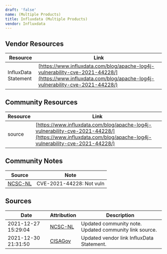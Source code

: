 ```yaml
---
draft: 'false'
name: (Multiple Products)
title: Influxdata (Multiple Products)
vendor: Influxdata
---
```


## Vendor Resources
| Resource | Link |
| --- | --- |
| InfluxData Statement | [https://www.influxdata.com/blog/apache-log4j-vulnerability-cve-2021-44228/](https://www.influxdata.com/blog/apache-log4j-vulnerability-cve-2021-44228/) |

## Community Resources
| Resource | Link |
| --- | --- |
| source | [https://www.influxdata.com/blog/apache-log4j-vulnerability-cve-2021-44228/](https://www.influxdata.com/blog/apache-log4j-vulnerability-cve-2021-44228/) |

## Community Notes
| Source | Note |
| --- | --- |
| [NCSC-NL](https://github.com/NCSC-NL/log4shell/blob/main/software/README.md) | CVE-2021-44228: Not vuln </ul> |

## Sources
| Date | Attribution | Description |
| --- | --- | --- |
| 2021-12-27 15:29:04 | [NCSC-NL](https://github.com/NCSC-NL/log4shell/blob/main/software/README.md) | Updated community note. Updated community link source.  |
| 2021-12-30 21:31:50 | [CISAGov](https://raw.githubusercontent.com/cisagov/log4j-affected-db/develop/README.md) | Updated vendor link InfluxData Statement.  |

